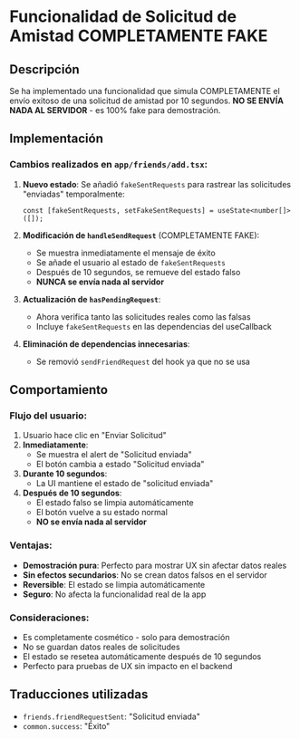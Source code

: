 # Funcionalidad de Solicitud de Amistad COMPLETAMENTE FAKE

## Descripción
Se ha implementado una funcionalidad que simula COMPLETAMENTE el envío exitoso de una solicitud de amistad por 10 segundos. **NO SE ENVÍA NADA AL SERVIDOR** - es 100% fake para demostración.

## Implementación

### Cambios realizados en `app/friends/add.tsx`:

1. **Nuevo estado**: Se añadió `fakeSentRequests` para rastrear las solicitudes "enviadas" temporalmente:
   ```tsx
   const [fakeSentRequests, setFakeSentRequests] = useState<number[]>([]);
   ```

2. **Modificación de `handleSendRequest`** (COMPLETAMENTE FAKE):
   - Se muestra inmediatamente el mensaje de éxito
   - Se añade el usuario al estado de `fakeSentRequests`
   - Después de 10 segundos, se remueve del estado falso
   - **NUNCA se envía nada al servidor**

3. **Actualización de `hasPendingRequest`**:
   - Ahora verifica tanto las solicitudes reales como las falsas
   - Incluye `fakeSentRequests` en las dependencias del useCallback

4. **Eliminación de dependencias innecesarias**:
   - Se removió `sendFriendRequest` del hook ya que no se usa

## Comportamiento

### Flujo del usuario:
1. Usuario hace clic en "Enviar Solicitud"
2. **Inmediatamente**: 
   - Se muestra el alert de "Solicitud enviada"
   - El botón cambia a estado "Solicitud enviada"
3. **Durante 10 segundos**: 
   - La UI mantiene el estado de "solicitud enviada"
4. **Después de 10 segundos**:
   - El estado falso se limpia automáticamente
   - El botón vuelve a su estado normal
   - **NO se envía nada al servidor**

### Ventajas:
- **Demostración pura**: Perfecto para mostrar UX sin afectar datos reales
- **Sin efectos secundarios**: No se crean datos falsos en el servidor
- **Reversible**: El estado se limpia automáticamente
- **Seguro**: No afecta la funcionalidad real de la app

### Consideraciones:
- Es completamente cosmético - solo para demostración
- No se guardan datos reales de solicitudes
- El estado se resetea automáticamente después de 10 segundos
- Perfecto para pruebas de UX sin impacto en el backend

## Traducciones utilizadas
- `friends.friendRequestSent`: "Solicitud enviada" 
- `common.success`: "Éxito"
